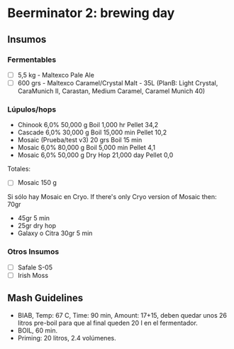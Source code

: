 Beerminator 2: brewing day
=====

Insumos
---

### Fermentables

* [ ] 5,5 kg - Maltexco Pale Ale
* [ ] 600 grs - Maltexco Caramel/Crystal Malt - 35L (PlanB:  Light Crystal, CaraMunich II, Carastan, Medium Caramel, Caramel Munich 40)

### Lúpulos/hops


* Chinook  6,0%   50,000 g  Boil     1,000 hr    Pellet  34,2  
* Cascade  6,0%   30,000 g  Boil     15,000 min  Pellet  10,2 
* Mosaic (Prueba/test v3) 20 grs Boil 15 min 
* Mosaic  6,0%    80,000 g  Boil     5,000 min   Pellet  4,1  
* Mosaic  6,0%   50,000 g  Dry Hop  21,000 day  Pellet  0,0   

Totales:

* [ ] Mosaic 150 g

Si sólo hay Mosaic en Cryo. If there's only Cryo version of Mosaic then: 70gr

* 45gr 5 min
* 25gr dry hop
* Galaxy o Citra 30gr 5 min


### Otros Insumos
* [ ] Safale S-05
* [ ] Irish Moss

Mash Guidelines
---

* BIAB, Temp: 67 C, Time: 90 min, Amount: 17+15, deben quedar unos 26 litros pre-boil para que al final queden 20 l en el fermentador.
* BOIL, 60 min.
* Priming: 20 litros, 2.4 volúmenes.

